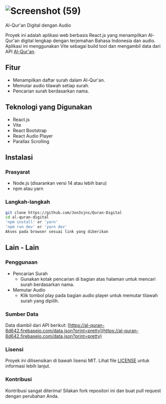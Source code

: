 # ![Screenshot (59)](https://github.com/Jon3sjns/Quran-Digital/assets/45759837/67edb14e-0ab0-438c-8775-220f9f94379a)
Al-Qur'an Digital dengan Audio

Proyek ini adalah aplikasi web berbasis React.js yang menampilkan Al-Qur'an digital lengkap dengan terjemahan Bahasa Indonesia dan audio. Aplikasi ini menggunakan Vite sebagai build tool dan mengambil data dari API [Al-Qur'an](https://al-quran-8d642.firebaseio.com/data.json?print=pretty).

## Fitur

- Menampilkan daftar surah dalam Al-Qur'an.
- Memutar audio tilawah setiap surah.
- Pencarian surah berdasarkan nama.

## Teknologi yang Digunakan

- React.js
- Vite
- React Bootstrap
- React Audio Player
- Parallax Scrolling

## Instalasi

### Prasyarat

- Node.js (disarankan versi 14 atau lebih baru)
- npm atau yarn

### Langkah-langkah

   ```sh
   git clone https://github.com/Jon3sjns/Quran-Digital
   cd al-quran-digital
   'npm install' or 'yarn'
   'npm run dev' or 'yarn dev'
   Akses pada browser sesuai link yang diberikan
   ```

## Lain - Lain

   ### Penggunaan
   
   - Pencarian Surah
     - Gunakan kotak pencarian di bagian atas halaman untuk mencari surah berdasarkan nama.
   - Memutar Audio
     - Klik tombol play pada bagian audio player untuk memutar tilawah surah yang dipilih.
   
   ### Sumber Data
   
   Data diambil dari API berikut: [https://al-quran-8d642.firebaseio.com/data.json?print=pretty](https://al-quran-8d642.firebaseio.com/data.json?print=pretty)
   
   ### Lisensi
   
   Proyek ini dilisensikan di bawah lisensi MIT. Lihat file [LICENSE](LICENSE) untuk informasi lebih lanjut.
   
   ### Kontribusi
   
   Kontribusi sangat diterima! Silakan fork repositori ini dan buat pull request dengan perubahan Anda.

